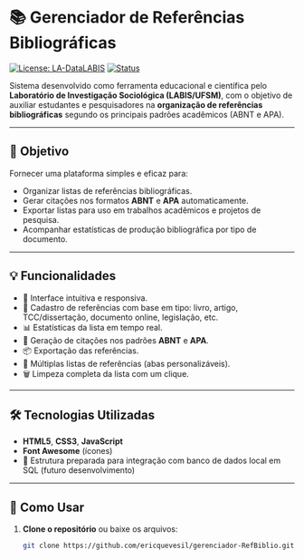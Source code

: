 # 📚 Gerenciador de Referências Bibliográficas

[![License: LA-DataLABIS](https://img.shields.io/badge/License-LA--DataLABIS-blue.svg)](LICENSE)
[![Status](https://img.shields.io/badge/status-em%20desenvolvimento-yellow)]()

Sistema desenvolvido como ferramenta educacional e científica pelo **Laboratório de Investigação Sociológica (LABIS/UFSM)**, com o objetivo de auxiliar estudantes e pesquisadores na **organização de referências bibliográficas** segundo os principais padrões acadêmicos (ABNT e APA).

---

## 🎯 Objetivo

Fornecer uma plataforma simples e eficaz para:

- Organizar listas de referências bibliográficas.
- Gerar citações nos formatos **ABNT** e **APA** automaticamente.
- Exportar listas para uso em trabalhos acadêmicos e projetos de pesquisa.
- Acompanhar estatísticas de produção bibliográfica por tipo de documento.

---

## 💡 Funcionalidades

- 🧠 Interface intuitiva e responsiva.
- 📄 Cadastro de referências com base em tipo: livro, artigo, TCC/dissertação, documento online, legislação, etc.
- 📊 Estatísticas da lista em tempo real.
- 🧾 Geração de citações nos padrões **ABNT** e **APA**.
- 📦 Exportação das referências.
- 🔄 Múltiplas listas de referências (abas personalizáveis).
- 🗑️ Limpeza completa da lista com um clique.

---

## 🛠️ Tecnologias Utilizadas

- **HTML5**, **CSS3**, **JavaScript**
- **Font Awesome** (ícones)
- 💾 Estrutura preparada para integração com banco de dados local em SQL (futuro desenvolvimento)

---

## 🧪 Como Usar

1. **Clone o repositório** ou baixe os arquivos:
   ```bash
   git clone https://github.com/ericquevesil/gerenciador-RefBiblio.git
